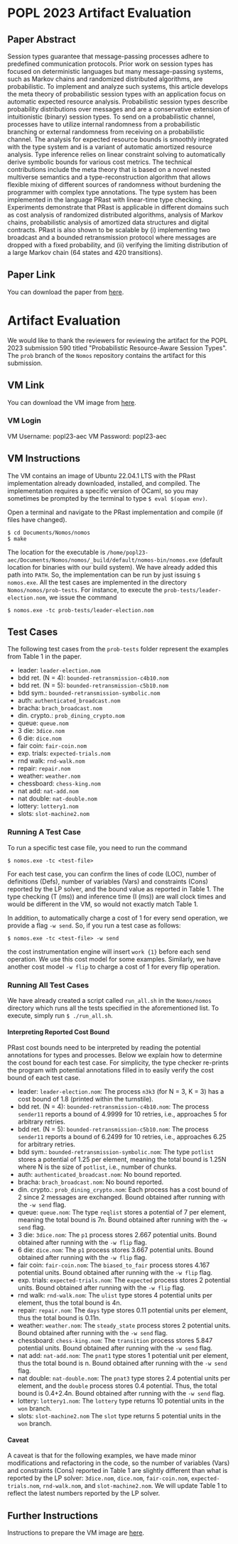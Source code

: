 # POPL 2023 Artifact Evaluation

## Paper Abstract
Session types guarantee that message-passing processes adhere to predefined communication protocols. Prior work on session types has focused on deterministic languages but many message-passing systems, such as Markov chains and randomized distributed algorithms, are probabilistic. To implement and analyze such systems, this article develops the meta theory of probabilistic session types with an application focus on automatic expected resource analysis. Probabilistic session types describe probability distributions over messages and are a conservative extension of intuitionistic (binary) session types. To send on a probabilistic channel, processes have to utilize internal randomness from a probabilistic branching or external randomness from receiving on a probabilistic channel. The analysis for expected resource bounds is smoothly integrated with the type system and is a variant of automatic amortized resource analysis. Type inference relies on linear constraint solving to automatically derive symbolic bounds for various cost metrics. The technical contributions include the meta theory that is based on a novel nested multiverse semantics and a type-reconstruction algorithm that allows flexible mixing of different sources of randomness without burdening the programmer with complex type annotations. The type system has been implemented in the language PRast with linear-time type checking. Experiments demonstrate that PRast is applicable in different domains such as cost analysis of randomized distributed algorithms, analysis of Markov chains, probabilistic analysis of amortized data structures and digital contracts. PRast is also shown to be scalable by (i) implementing two broadcast and a bounded retransmission protocol where messages are dropped with a fixed probability, and (ii) verifying the limiting distribution of a large Markov chain (64 states and 420 transitions).

## Paper Link
You can download the paper from [here]().

# Artifact Evaluation
We would like to thank the reviewers for reviewing the artifact for the POPL 2023 submission 590 titled "Probabilistic Resource-Aware Session Types".
The `prob` branch of the `Nomos` repository contains the artifact for this submission.

## VM Link
You can download the VM image from [here]().

### VM Login

VM Username: popl23-aec
VM Password: popl23-aec

## VM Instructions
The VM contains an image of Ubuntu 22.04.1 LTS with the PRast implementation already downloaded, installed, and compiled. The implementation requires a specific version of OCaml, so you may sometimes be prompted by the terminal to type `$ eval $(opam env)`.

Open a terminal and navigate to the PRast implementation and compile (if files have changed).
```
$ cd Documents/Nomos/nomos
$ make
```

The location for the executable is `/home/popl23-aec/Documents/Nomos/nomos/_build/default/nomos-bin/nomos.exe` (default location for binaries with our build system). We have already added this path into `PATH`. So, the implementation can be run by just issuing `$ nomos.exe`. All the test cases are implemented in the directory `Nomos/nomos/prob-tests`. For instance, to execute the `prob-tests/leader-election.nom`, we issue the command
```
$ nomos.exe -tc prob-tests/leader-election.nom
```

## Test Cases
The following test cases from the `prob-tests` folder represent the examples from Table 1 in the paper.

- leader: `leader-election.nom`
- bdd ret. (N = 4): `bounded-retransmission-c4b10.nom`
- bdd ret. (N = 5): `bounded-retransmission-c5b10.nom`
- bdd sym.: `bounded-retransmission-symbolic.nom`
- auth: `authenticated_broadcast.nom`
- bracha: `brach_broadcast.nom`
- din. crypto.: `prob_dining_crypto.nom`
- queue: `queue.nom` 
- 3 die: `3dice.nom`
- 6 die: `dice.nom`
- fair coin: `fair-coin.nom`
- exp. trials: `expected-trials.nom`
- rnd walk: `rnd-walk.nom`
- repair: `repair.nom`
- weather: `weather.nom`
- chessboard: `chess-king.nom`
- nat add: `nat-add.nom`
- nat double: `nat-double.nom`
- lottery: `lottery1.nom`
- slots: `slot-machine2.nom`

### Running A Test Case
To run a specific test case file, you need to run the command
```
$ nomos.exe -tc <test-file>
```
For each test case, you can confirm the lines of code (LOC), number of definitions (Defs), number of variables (Vars) and constraints (Cons) reported by the LP solver, and the bound value as reported in Table 1. The type checking (T (ms)) and inference time (I (ms)) are wall clock times and would be different in the VM, so would not exactly match Table 1.

In addition, to automatically charge a cost of 1 for every send operation, we provide a flag `-w send`. So, if you run a test case as follows:
```
$ nomos.exe -tc <test-file> -w send
```
the cost instrumentation engine will insert `work {1}` before each send operation. We use this cost model for some examples. Similarly, we have another cost model `-w flip` to charge a cost of 1 for every flip operation.

### Running All Test Cases
We have already created a script called `run_all.sh` in the `Nomos/nomos` directory which runs all the tests specified in the aforementioned list.
To execute, simply run `$ ./run_all.sh`.

#### Interpreting Reported Cost Bound
PRast cost bounds need to be interpreted by reading the potential annotations for types and processes. Below we explain how to determine the cost bound for each test case. For simplicity, the type checker re-prints the program with potential annotations filled in to easily verify the cost bound of each test case.

- leader: `leader-election.nom`: The process `n3k3` (for N = 3, K = 3) has a cost bound of 1.8 (printed within the turnstile).
- bdd ret. (N = 4): `bounded-retransmission-c4b10.nom`: The process `sender11` reports a bound of 4.9999 for 10 retries, i.e., approaches 5 for arbitrary retries.
- bdd ret. (N = 5): `bounded-retransmission-c5b10.nom`: The process `sender11` reports a bound of 6.2499 for 10 retries, i.e., approaches 6.25 for arbitrary retries.
- bdd sym.: `bounded-retransmission-symbolic.nom`: The type `potlist` stores a potential of 1.25 per element, meaning the total bound is 1.25N where N is the size of `potlist`, i.e., number of chunks.
- auth: `authenticated_broadcast.nom`: No bound reported.
- bracha: `brach_broadcast.nom`: No bound reported.
- din. crypto.: `prob_dining_crypto.nom`: Each process has a cost bound of 2 since 2 messages are exchanged. Bound obtained after running with the `-w send` flag.
- queue: `queue.nom`: The type `reqlist` stores a potential of 7 per element, meaning the total bound is 7n. Bound obtained after running with the `-w send` flag.
- 3 die: `3dice.nom`: The `p1` process stores 2.667 potential units. Bound obtained after running with the `-w flip` flag.
- 6 die: `dice.nom`: The `p1` process stores 3.667 potential units. Bound obtained after running with the `-w flip` flag.
- fair coin: `fair-coin.nom`: The `biased_to_fair` process stores 4.167 potential units. Bound obtained after running with the `-w flip` flag.
- exp. trials: `expected-trials.nom`: The `expected` process stores 2 potential units. Bound obtained after running with the `-w flip` flag.
- rnd walk: `rnd-walk.nom`: The `ulist` type stores 4 potential units per element, thus the total bound is 4n.
- repair: `repair.nom`: The `days` type stores 0.11 potential units per element, thus the total bound is 0.11n.
- weather: `weather.nom`: The `steady_state` process stores 2 potential units. Bound obtained after running with the `-w send` flag.
- chessboard: `chess-king.nom`: The `transition` process stores 5.847 potential units. Bound obtained after running with the `-w send` flag.
- nat add: `nat-add.nom`: The `pnat1` type stores 1 potential unit per element, thus the total bound is n. Bound obtained after running with the `-w send` flag.
- nat double: `nat-double.nom`: The `pnat3` type stores 2.4 potential units per element, and the `double` process stores 0.4 potential. Thus, the total bound is 0.4+2.4n. Bound obtained after running with the `-w send` flag.
- lottery: `lottery1.nom`: The `lottery` type returns 10 potential units in the `won` branch.
- slots: `slot-machine2.nom` The `slot` type returns 5 potential units in the `won` branch.

#### Caveat
A caveat is that for the following examples, we have made minor modifications and refactoring in the code, so the number of variables (Vars) and constraints (Cons) reported in Table 1 are slightly different than what is reported by the LP solver: `3dice.nom`, `dice.nom`, `fair-coin.nom`, `expected-trials.nom`, `rnd-walk.nom`, and `slot-machine2.nom`. We will update Table 1 to reflect the latest numbers reported by the LP solver.

## Further Instructions
Instructions to prepare the VM image are [here](https://github.com/ankushdas/Nomos/blob/prob/BUILD.md).

